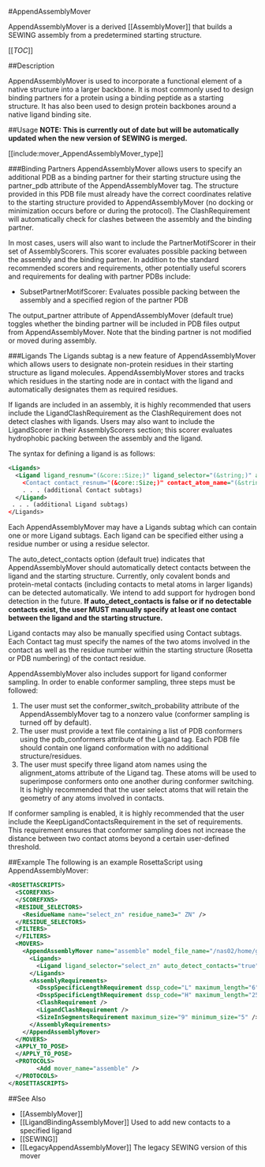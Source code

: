 #AppendAssemblyMover

AppendAssemblyMover is a derived [[AssemblyMover]] that builds a SEWING assembly from a predetermined starting structure.

[[_TOC_]]

##Description

AppendAssemblyMover is used to incorporate a functional element of a native structure into a larger backbone. It is most commonly used to design binding partners for a protein using a binding peptide as a starting structure. It has also been used to design protein backbones around a native ligand binding site.

##Usage
**NOTE: This is currently out of date but will be automatically updated when the new version of SEWING is merged.**

[[include:mover_AppendAssemblyMover_type]]

###Binding Partners
AppendAssemblyMover allows users to specify an additional PDB as a binding partner for their starting structure using the partner_pdb attribute of the AppendAssemblyMover tag. The structure provided in this PDB file must already have the correct coordinates relative to the starting structure provided to AppendAssemblyMover (no docking or minimization occurs before or during the protocol). The ClashRequirement will automatically check for clashes between the assembly and the binding partner.

In most cases, users will also want to include the PartnerMotifScorer in their set of AssemblyScorers. This scorer evaluates possible packing between the assembly and the binding partner. In addition to the standard recommended scorers and requirements, other potentially useful scorers and requirements for dealing with partner PDBs include:

* SubsetPartnerMotifScorer: Evaluates possible packing between the assembly and a specified region of the partner PDB

The output_partner attribute of AppendAssemblyMover (default true) toggles whether the binding partner will be included in PDB files output from AppendAssemblyMover. Note that the binding partner is not modified or moved during assembly.


###Ligands
The Ligands subtag is a new feature of AppendAssemblyMover which allows users to designate non-protein residues in their starting structure as ligand molecules. AppendAssemblyMover stores and tracks which residues in the starting node are in contact with the ligand and automatically designates them as required residues.

If ligands are included in an assembly, it is highly recommended that users include the LigandClashRequirement as the ClashRequirement does not detect clashes with ligands. Users may also want to include the LigandScorer in their AssemblyScorers section; this scorer evaluates hydrophobic packing between the assembly and the ligand.

The syntax for defining a ligand is as follows:
```xml
<Ligands>
  <Ligand ligand_resnum="(&core::Size;)" ligand_selector="(&string;)" auto_detect_contacts="(true &bool;) pdb_conformers="(&string;) alignment_atoms="(&string;)>
    <Contact contact_resnum="(&core::Size;)" contact_atom_name="(&string;)" ligand_atom_name="(&string;)" />
    . . . (additional Contact subtags)
  </Ligand>
 . . . (additional Ligand subtags)
</Ligands>
```

Each AppendAssemblyMover may have a Ligands subtag which can contain one or more Ligand subtags. Each ligand can be specified either using a residue number or using a residue selector. 

The auto_detect_contacts option (default true) indicates that AppendAssemblyMover should automatically detect contacts between the ligand and the starting structure. Currently, only covalent bonds and protein-metal contacts (including contacts to metal atoms in larger ligands) can be detected automatically. We intend to add support for hydrogen bond detection in the future. **If auto_detect_contacts is false or if no detectable contacts exist, the user MUST manually specify at least one contact between the ligand and the starting structure.**

Ligand contacts may also be manually specified using Contact subtags. Each Contact tag must specify the names of the two atoms involved in the contact as well as the residue number within the starting structure (Rosetta or PDB numbering) of the contact residue. 

AppendAssemblyMover also includes support for ligand conformer sampling. In order to enable conformer sampling, three steps must be followed: 

1) The user must set the conformer_switch_probability attribute of the AppendAssemblyMover tag to a nonzero value (conformer sampling is turned off by default).
2) The user must provide a text file containing a list of PDB conformers using the pdb_conformers attribute of the Ligand tag. Each PDB file should contain one ligand conformation with no additional structure/residues.
3) The user must specify three ligand atom names using the alignment_atoms attribute of the Ligand tag. These atoms will be used to superimpose conformers onto one another during conformer switching. It is highly recommended that the user select atoms that will retain the geometry of any atoms involved in contacts.

If conformer sampling is enabled, it is highly recommended that the user include the KeepLigandContactsRequirement in the set of requirements. This requirement ensures that conformer sampling does not increase the distance between two contact atoms beyond a certain user-defined threshold.

##Example
The following is an example RosettaScript using AppendAssemblyMover:

```xml
<ROSETTASCRIPTS>
  <SCOREFXNS>
  </SCOREFXNS>
  <RESIDUE_SELECTORS>
    <ResidueName name="select_zn" residue_name3=" ZN" />
  </RESIDUE_SELECTORS>
  <FILTERS>
  </FILTERS>
  <MOVERS>
    <AppendAssemblyMover name="assemble" model_file_name="/nas02/home/g/u/guffy/smotifs_H_5_40_L_1_6_H_5_40.segments" add_probability="0.05" hashed="false" minimum_cycles="10000" maximum_cycles="20000" start_temperature="1.5" end_temperature="0.1">
      <Ligands>
        <Ligand ligand_selector="select_zn" auto_detect_contacts="true" />
      </Ligands>
      <AssemblyRequirements>
        <DsspSpecificLengthRequirement dssp_code="L" maximum_length="6" /> Prevents super-long loops, should be unnecessary with this segment file                                                                                                       
        <DsspSpecificLengthRequirement dssp_code="H" maximum_length="25" minimum_length="10" /> Prevents super-short helices                                                                                                                             
        <ClashRequirement />
        <LigandClashRequirement />
        <SizeInSegmentsRequirement maximum_size="9" minimum_size="5" />
      </AssemblyRequirements>
    </AppendAssemblyMover>
  </MOVERS>
  <APPLY_TO_POSE>
  </APPLY_TO_POSE>
  <PROTOCOLS>
        <Add mover_name="assemble" />
  </PROTOCOLS>
</ROSETTASCRIPTS>
```

##See Also
* [[AssemblyMover]]
* [[LigandBindingAssemblyMover]] Used to add new contacts to a specified ligand
* [[SEWING]]
* [[LegacyAppendAssemblyMover]] The legacy SEWING version of this mover